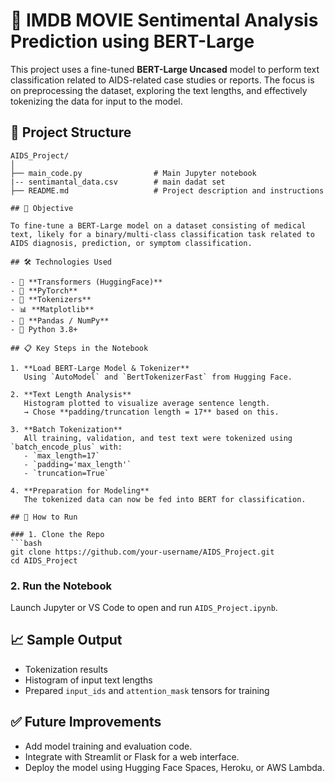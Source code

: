 # 🧪 IMDB MOVIE Sentimental Analysis Prediction using BERT-Large

This project uses a fine-tuned **BERT-Large Uncased** model to perform text classification related to AIDS-related case studies or reports. The focus is on preprocessing the dataset, exploring the text lengths, and effectively tokenizing the data for input to the model.

## 📁 Project Structure

```
AIDS_Project/
│
├── main_code.py                # Main Jupyter notebook
|-- sentimantal_data.csv        # main dadat set
├── README.md                   # Project description and instructions

## 📌 Objective

To fine-tune a BERT-Large model on a dataset consisting of medical text, likely for a binary/multi-class classification task related to AIDS diagnosis, prediction, or symptom classification.

## 🛠️ Technologies Used

- 🧠 **Transformers (HuggingFace)**
- 🔢 **PyTorch**
- 🧼 **Tokenizers**
- 📊 **Matplotlib**
- 📄 **Pandas / NumPy**
- 🐍 Python 3.8+

## 📋 Key Steps in the Notebook

1. **Load BERT-Large Model & Tokenizer**  
   Using `AutoModel` and `BertTokenizerFast` from Hugging Face.

2. **Text Length Analysis**  
   Histogram plotted to visualize average sentence length.  
   → Chose **padding/truncation length = 17** based on this.

3. **Batch Tokenization**  
   All training, validation, and test text were tokenized using `batch_encode_plus` with:
   - `max_length=17`
   - `padding='max_length'`
   - `truncation=True`

4. **Preparation for Modeling**  
   The tokenized data can now be fed into BERT for classification.

## 🚀 How to Run

### 1. Clone the Repo
```bash
git clone https://github.com/your-username/AIDS_Project.git
cd AIDS_Project
```

### 2. Run the Notebook
Launch Jupyter or VS Code to open and run `AIDS_Project.ipynb`.

## 📈 Sample Output

- Tokenization results
- Histogram of input text lengths
- Prepared `input_ids` and `attention_mask` tensors for training

## ✅ Future Improvements

- Add model training and evaluation code.
- Integrate with Streamlit or Flask for a web interface.
- Deploy the model using Hugging Face Spaces, Heroku, or AWS Lambda.

